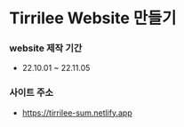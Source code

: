 # Tirrilee Website 만들기

### website 제작 기간

- 22.10.01 ~ 22.11.05


### 사이트 주소

- https://tirrilee-sum.netlify.app
